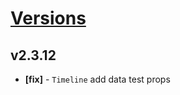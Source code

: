 # [Versions](https://github.com/Tracktor/design-system/releases)

## v2.3.12
- **[fix]** - `Timeline` add data test props
